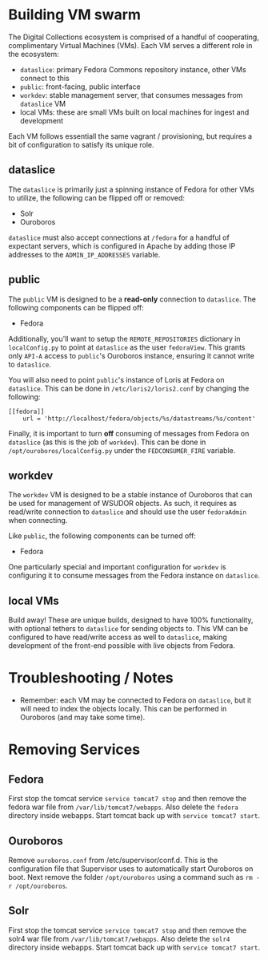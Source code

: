 # Building VM swarm

The Digital Collections ecosystem is comprised of a handful of cooperating, complimentary Virtual Machines (VMs).  Each VM serves a different role in the ecosystem:

  * `dataslice`: primary Fedora Commons repository instance, other VMs connect to this
  * `public`: front-facing, public interface
  * `workdev`: stable management server, that consumes messages from `dataslice` VM
  * local VMs: these are small VMs built on local machines for ingest and development
  
Each VM follows essentiall the same vagrant / provisioning, but requires a bit of configuration to satisfy its unique role.

## dataslice

The `dataslice` is primarily just a spinning instance of Fedora for other VMs to utilize, the following can be flipped off or removed:

  * Solr
  * Ouroboros

`dataslice` must also accept connections at `/fedora` for a handful of expectant servers, which is configured in Apache by adding those IP addresses to the `ADMIN_IP_ADDRESSES` variable.

## public

The `public` VM is designed to be a **read-only** connection to `dataslice`.  The following components can be flipped off:

  * Fedora
  
Additionally, you'll want to setup the `REMOTE_REPOSITORIES` dictionary in `localConfig.py` to point at `dataslice` as the user `fedoraView`.  This grants only `API-A` access to `public`'s Ouroboros instance, ensuring it cannot write to `dataslice`.

You will also need to point `public`'s instance of Loris at Fedora on `dataslice`.  This can be done in `/etc/loris2/loris2.conf` by changing the following:

    [[fedora]]
        url = 'http://localhost/fedora/objects/%s/datastreams/%s/content'
        
Finally, it is important to turn **off** consuming of messages from Fedora on `dataslice` (as this is the job of `workdev`).  This can be done in `/opt/ouroboros/localConfig.py` under the `FEDCONSUMER_FIRE` variable.

## workdev

The `workdev` VM is designed to be a stable instance of Ouroboros that can be used for management of WSUDOR objects.  As such, it requires as read/write connection to `dataslice` and should use the user `fedoraAdmin` when connecting.  

Like `public`, the following components can be turned off:

  * Fedora
  
One particularly special and important configuration for `workdev` is configuring it to consume messages from the Fedora instance on `dataslice`.   

## local VMs

Build away!  These are unique builds, designed to have 100% functionality, with optional tethers to `dataslice` for sending objects to.  This VM can be configured to have read/write access as well to `dataslice`, making development of the front-end possible with live objects from Fedora.

# Troubleshooting / Notes

  * Remember: each VM may be connected to Fedora on `dataslice`, but it will need to index the objects locally.  This can be performed in Ouroboros (and may take some time).  

# Removing Services

## Fedora
First stop the tomcat service `service tomcat7 stop` and then remove the fedora war file from `/var/lib/tomcat7/webapps`. Also delete the `fedora` directory inside webapps. Start tomcat back up with `service tomcat7 start`.


## Ouroboros
Remove `ouroboros.conf` from /etc/supervisor/conf.d. This is the configuration file that Supervisor uses to automatically start Ouroboros on boot. Next remove the folder `/opt/ouroboros` using a command such as `rm -r /opt/ouroboros`.


## Solr
First stop the tomcat service `service tomcat7 stop` and then remove the solr4 war file from `/var/lib/tomcat7/webapps`. Also delete the `solr4` directory inside webapps. Start tomcat back up with `service tomcat7 start`.
